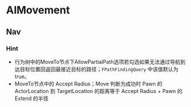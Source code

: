 # AIMovement

## Nav

### Hint

- 行为树中的MoveTo节点下AllowPartialPath选项若勾选如果无法通过导航到达目标位置回返回最接近目标的路径；`FPathFindingQuery` 中该值默认为true。
- MoveTo节点中的 Accept Radius；Move 判断为成功时 Pawn 的 ActorLocation 到 TargetLocation 的距离等于  Accept Radius + Pawn 的Extend 的半径